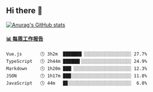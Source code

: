 ## Hi there 👋

[![Anurag's GitHub stats](https://github-readme-stats-orilights.vercel.app/api?username=orilights)](https://github.com/anuraghazra/github-readme-stats)

<!--
**OriLight152/OriLight152** is a ✨ _special_ ✨ repository because its `README.md` (this file) appears on your GitHub profile.

Here are some ideas to get you started:

- 🔭 I’m currently working on ...
- 🌱 I’m currently learning ...
- 👯 I’m looking to collaborate on ...
- 🤔 I’m looking for help with ...
- 💬 Ask me about ...
- 📫 How to reach me: ...
- 😄 Pronouns: ...
- ⚡ Fun fact: ...
-->

<!-- waka-box start -->
#### <a href="https://gist.github.com/92c8d5b388768c10efcba86e82b7c4fb" target="_blank">📊 每周工作报告</a>
```text
Vue.js       🕓 3h2m  ███████▏░░░░░░░░░░░░░░░░░░ 27.7%
TypeScript   🕓 2h44m ██████▍░░░░░░░░░░░░░░░░░░░ 24.9%
Markdown     🕓 1h20m ███▏░░░░░░░░░░░░░░░░░░░░░░ 12.3%
JSON         🕓 1h17m ███░░░░░░░░░░░░░░░░░░░░░░░ 11.8%
JavaScript   🕓 44m   █▊░░░░░░░░░░░░░░░░░░░░░░░░  6.8%
```
<!-- Powered by https://github.com/journey-ad/waka-box-go . -->
<!-- waka-box end -->
